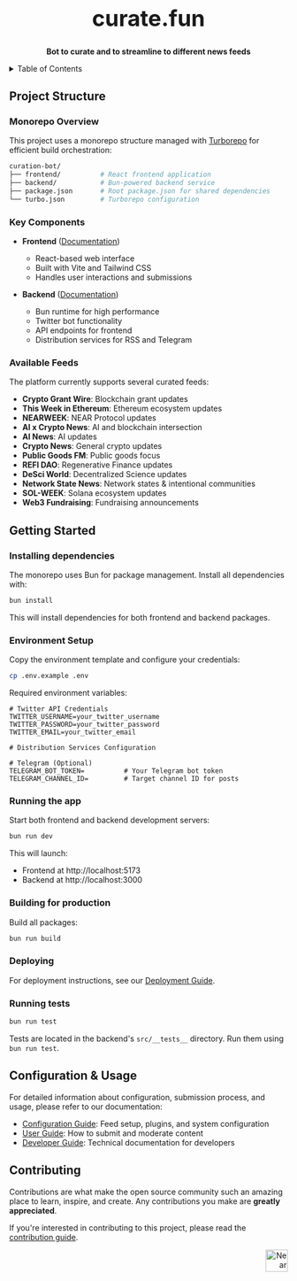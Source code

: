 <!-- markdownlint-disable MD014 -->
<!-- markdownlint-disable MD033 -->
<!-- markdownlint-disable MD041 -->
<!-- markdownlint-disable MD029 -->

<div align="center">

<h1 style="font-size: 2.5rem; font-weight: bold;">curate.fun</h1>

  <p>
    <strong>Bot to curate and to streamline to different news feeds</strong>
  </p>

</div>

<details>
  <summary>Table of Contents</summary>

- [Project Structure](#project-structure)
  - [Monorepo Overview](#monorepo-overview)
  - [Key Components](#key-components)
- [Getting Started](#getting-started)
  - [Installing dependencies](#installing-dependencies)
  - [Environment Setup](#environment-setup)
  - [Running the app](#running-the-app)
  - [Building for production](#building-for-production)
  - [Deploying](#deploying)
  - [Running tests](#running-tests)
- [Configuration & Usage](#configuration--usage)
- [Contributing](#contributing)

</details>

## Project Structure

### Monorepo Overview

This project uses a monorepo structure managed with [Turborepo](https://turbo.build/repo) for efficient build orchestration:

```bash
curation-bot/
├── frontend/          # React frontend application
├── backend/           # Bun-powered backend service
├── package.json       # Root package.json for shared dependencies
└── turbo.json         # Turborepo configuration
```

### Key Components

- **Frontend** ([Documentation](./frontend/README.md))
  - React-based web interface
  - Built with Vite and Tailwind CSS
  - Handles user interactions and submissions

- **Backend** ([Documentation](./backend/README.md))
  - Bun runtime for high performance
  - Twitter bot functionality
  - API endpoints for frontend
  - Distribution services for RSS and Telegram

### Available Feeds

The platform currently supports several curated feeds:

- **Crypto Grant Wire**: Blockchain grant updates
- **This Week in Ethereum**: Ethereum ecosystem updates
- **NEARWEEK**: NEAR Protocol updates
- **AI x Crypto News**: AI and blockchain intersection
- **AI News**: AI updates
- **Crypto News**: General crypto updates
- **Public Goods FM**: Public goods focus
- **REFI DAO**: Regenerative Finance updates
- **DeSci World**: Decentralized Science updates
- **Network State News**: Network states & intentional communities
- **SOL-WEEK**: Solana ecosystem updates
- **Web3 Fundraising**: Fundraising announcements

## Getting Started

### Installing dependencies

The monorepo uses Bun for package management. Install all dependencies with:

```bash
bun install
```

This will install dependencies for both frontend and backend packages.

### Environment Setup

Copy the environment template and configure your credentials:

```bash
cp .env.example .env
```

Required environment variables:

```env
# Twitter API Credentials
TWITTER_USERNAME=your_twitter_username
TWITTER_PASSWORD=your_twitter_password
TWITTER_EMAIL=your_twitter_email

# Distribution Services Configuration

# Telegram (Optional)
TELEGRAM_BOT_TOKEN=          # Your Telegram bot token
TELEGRAM_CHANNEL_ID=         # Target channel ID for posts
```

### Running the app

Start both frontend and backend development servers:

```bash
bun run dev
```

This will launch:

- Frontend at http://localhost:5173
- Backend at http://localhost:3000

### Building for production

Build all packages:

```bash
bun run build
```

### Deploying

For deployment instructions, see our [Deployment Guide](./docs/docs/developers/deployment.md).

### Running tests

```bash
bun run test
```

Tests are located in the backend's `src/__tests__` directory. Run them using `bun run test`.

## Configuration & Usage

For detailed information about configuration, submission process, and usage, please refer to our documentation:

- [Configuration Guide](./docs/docs/developers/configuration): Feed setup, plugins, and system configuration
- [User Guide](./docs/docs/user-guides/curation): How to submit and moderate content
- [Developer Guide](./docs/docs/developers/): Technical documentation for developers

## Contributing

Contributions are what make the open source community such an amazing place to learn, inspire, and create. Any contributions you make are **greatly appreciated**.

If you're interested in contributing to this project, please read the [contribution guide](./CONTRIBUTING).

<div align="right">
<a href="https://nearbuilders.org" target="_blank">
<img
  src="https://builders.mypinata.cloud/ipfs/QmWt1Nm47rypXFEamgeuadkvZendaUvAkcgJ3vtYf1rBFj"
  alt="Near Builders"
  height="40"
/>
</a>
</div>
